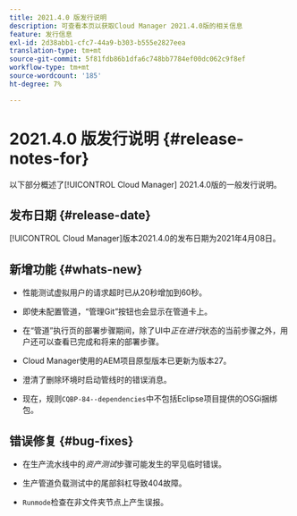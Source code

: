 ```yaml
---
title: 2021.4.0 版发行说明
description: 可查看本页以获取Cloud Manager 2021.4.0版的相关信息
feature: 发行信息
exl-id: 2d38abb1-cfc7-44a9-b303-b555e2827eea
translation-type: tm+mt
source-git-commit: 5f81fdb86b1dfa6c748bb7784ef00dc062c9f8ef
workflow-type: tm+mt
source-wordcount: '185'
ht-degree: 7%

---
```


# 2021.4.0 版发行说明 {#release-notes-for}

以下部分概述了[!UICONTROL Cloud Manager] 2021.4.0版的一般发行说明。

## 发布日期 {#release-date}

[!UICONTROL Cloud Manager]版本2021.4.0的发布日期为2021年4月08日。

## 新增功能 {#whats-new}

* 性能测试虚拟用户的请求超时已从20秒增加到60秒。

* 即使未配置管道，“管理Git”按钮也会显示在管道卡上。

* 在“管道”执行页的部署步骤期间，除了UI中&#x200B;*正在进行*&#x200B;状态的当前步骤之外，用户还可以查看已完成和将来的部署步骤。

* Cloud Manager使用的AEM项目原型版本已更新为版本27。

* 澄清了删除环境时启动管线时的错误消息。

* 现在，规则`CQBP-84--dependencies`中不包括Eclipse项目提供的OSGi捆绑包。

## 错误修复 {#bug-fixes}

* 在生产流水线中的&#x200B;*资产测试*&#x200B;步骤可能发生的罕见临时错误。

* 生产管道负载测试中的尾部斜杠导致404故障。

* `Runmode`检查在非文件夹节点上产生误报。
